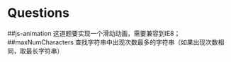 # Questions
##js-animation
这道题要实现一个滑动动画，需要兼容到IE8；
##maxNumCharacters
查找字符串中出现次数最多的字符串（如果出现次数相同，取最长字符串）
